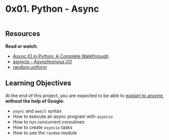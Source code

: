<h1 class="gap">0x01. Python - Async</h1>
<div class="well clean" id="project-description">
  <p><img src="https://holbertonintranet.s3.amazonaws.com/uploads/medias/2019/12/4aeaa9c3cb1f316c05c4.png?X-Amz-Algorithm=AWS4-HMAC-SHA256&amp;X-Amz-Credential=AKIARDDGGGOU5BHMTQX4%2F20220202%2Fus-east-1%2Fs3%2Faws4_request&amp;X-Amz-Date=20220202T123755Z&amp;X-Amz-Expires=86400&amp;X-Amz-SignedHeaders=host&amp;X-Amz-Signature=97f43b34e3068c991cb488da83ad5df3d0f3f3b7c4fb9e50b24a137ada0004e9" alt="" style=""></p>

<h2>Resources</h2>

<p><strong>Read or watch</strong>:</p>

<ul>
<li><a href="/rltoken/0FDY9iHLQ_UcSGoYLfv_tQ" title="Async IO in Python: A Complete Walkthrough" target="_blank">Async IO in Python: A Complete Walkthrough</a></li>
<li><a href="/rltoken/mr49MheJNH97N-xHbDUk_w" title="asyncio - Asynchronous I/O" target="_blank">asyncio - Asynchronous I/O</a></li>
<li><a href="/rltoken/2d9o-mvWPygQ46-4snE99w" title="random.uniform" target="_blank">random.uniform</a></li>
</ul>

<h2>Learning Objectives</h2>

<p>At the end of this project, you are expected to be able to <a href="/rltoken/pHTXFHHxknuUm8ATIXAn3Q" title="explain to anyone" target="_blank">explain to anyone</a>, <strong>without the help of Google</strong>:</p>

<ul>
<li><code>async</code> and <code>await</code> syntax</li>
<li>How to execute an async program with <code>asyncio</code></li>
<li>How to run concurrent coroutines</li>
<li>How to create <code>asyncio</code> tasks</li>
<li>How to use the <code>random</code> module</li>
</ul>


</div>